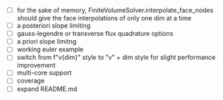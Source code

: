 - [ ] for the sake of memory, FiniteVolumeSolver.interpolate_face_nodes should give the
        face interpolations of only one dim at a time
- [ ] a posteriori slope limiting
- [ ] gauss-legendre or transverse flux quadrature options
- [ ] a priori slope limitng
- [ ] working euler example
- [ ] switch from f"v{dim}" style to "v" + dim style for slight performance improvement
- [ ] multi-core support
- [ ] coverage
- [ ] expand README.md
